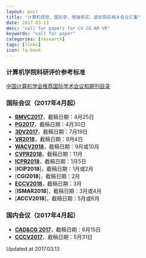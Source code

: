 ```yaml
---
layout: post
title: "计算机视觉，图形学，增强现实，虚拟现实相关会议汇集"
date: 2017-03-13
desc: "call for papers for CV CG AR VR"
keywords: "call for paper"
categories: [research]
tags: [links]
icon: fa-book
---
```


### 计算机学院科研评价参考标准 ###
[中国计算机学会推荐国际学术会议和期刊目录](http://history.ccf.org.cn/sites/ccf/paiming.jsp)

### 国际会议（2017年4月起） ###
- [**BMVC2017**](https://bmvc2017.london/)，截稿日期：4月25日
- [**PG2017**](http://www.siggraph.org.tw/pg2017/)，截稿日期：4月30日
- [**3DV2017**](http://irc.cs.sdu.edu.cn/3dv/index.html)，截稿日期：7月19日
- [**VR2018**](http://ieeevr.org/2018/contribute/papers.html)，截稿日期：9月4日
- [**WACV2018**](http://wacv18.uccs.us/)，截稿日期：9月或10月
- [**CVPR2018**](http://cvpr2018.thecvf.com/)，截稿日期：11月
- [**ICPR2018**](http://www.icpr2018.net/)，截稿日期：1月5日
- [**ICIP2018**]，截稿日期：1月或2月
- [**CGI2018**]，截稿日期：2月
- [**ECCV2018**](https://eccv2018.org/)，截稿日期：3月
- [**ISMAR2018**]，截稿日期：3月或4月
- [**ACCV2018**]，截稿日期：5月或6月

### 国内会议（2017年4月起） ###
- [**CAD&CG 2017**](http://cadcg.tju.edu.cn/)，截稿日期：6月15日
- [**CCCV2017**](http://ccf-cccv.org/2017/)，截稿日期：5月31日

Updated at 2017.03.13





